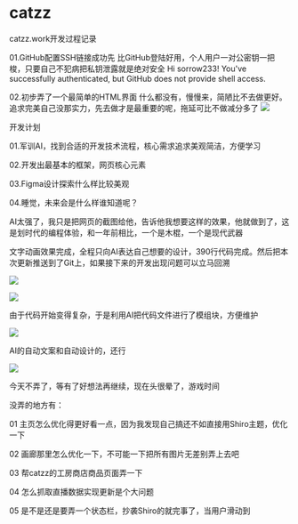 # catzz
catzz.work开发过程记录

01.GitHub配置SSH链接成功先
比GitHub登陆好用，个人用户一对公密钥一把梭，只要自己不犯病把私钥泄露就是绝对安全
Hi sorrow233! You've successfully authenticated, but GitHub does not provide shell access.

02.初步弄了一个最简单的HTML界面
什么都没有，慢慢来，简陋比不去做更好。追求完美自己没那实力，先去做才是最重要的呢，拖延可比不做减分多了
![](https://img.k-on.live/img/image-20241224042854375.png)



开发计划

01.军训AI，找到合适的开发技术流程，核心需求追求美观简洁，方便学习

02.开发出最基本的框架，网页核心元素

03.Figma设计探索什么样比较美观

04.睡觉，未来会是什么样谁知道呢？





AI太强了，我只是把网页的截图给他，告诉他我想要这样的效果，他就做到了，这是划时代的编程体验，和一年前相比，一个是木棍，一个是现代武器



文字动画效果完成，全程只向AI表达自己想要的设计，390行代码完成。然后把本次更新推送到了Git上，如果接下来的开发出现问题可以立马回溯

![](https://img.k-on.live/img/image-20241224192033501.png)

![](https://img.k-on.live/img/image-20241224154557562.png)



由于代码开始变得复杂，于是利用AI把代码文件进行了模组块，方便维护

![](https://img.k-on.live/img/image-20241224195904803.png)



AI的自动文案和自动设计的，还行

![](https://img.k-on.live/img/image-20241224200230525.png)



今天不弄了，等有了好想法再继续，现在头很晕了，游戏时间

没弄的地方有：

01 主页怎么优化得更好看一点，因为我发现自己搞还不如直接用Shiro主题，优化一下

02 画廊那里怎么优化一下，不可能一下把所有图片无差别弄上去吧

03 帮catzz的工房商店商品页面弄一下

04 怎么抓取直播数据实现更新是个大问题

05 是不是还是要弄一个状态栏，抄袭Shiro的就完事了，当用户滑动到
